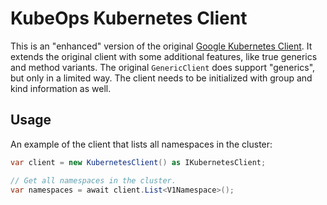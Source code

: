 # KubeOps Kubernetes Client

This is an "enhanced" version of the original
[Google Kubernetes Client](https://github.com/kubernetes-client/csharp).
It extends the original client with some additional features, like
true generics and method variants. The original `GenericClient` does support
"generics", but only in a limited way. The client needs to be initialized
with group and kind information as well.

## Usage

An example of the client that lists all namespaces in the cluster:

```csharp
var client = new KubernetesClient() as IKubernetesClient;

// Get all namespaces in the cluster.
var namespaces = await client.List<V1Namespace>();
```

